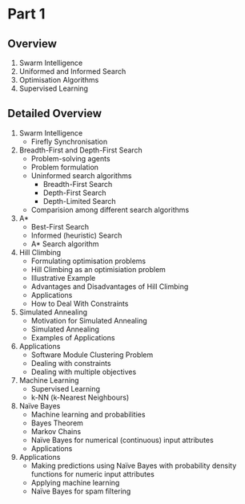 # Part 1

## Overview
1. Swarm Intelligence
2. Uniformed and Informed Search
3. Optimisation Algorithms
4. Supervised Learning


## Detailed Overview
1. Swarm Intelligence
    - Firefly Synchronisation
2. Breadth-First and Depth-First Search
    - Problem-solving agents
    - Problem formulation
    - Uninformed search algorithms
        - Breadth-First Search
        - Depth-First Search
        - Depth-Limited Search
    - Comparision among different search algorithms
3. A*
    - Best-First Search
    - Informed (heuristic) Search
    - A* Search algorithm
4. Hill Climbing
    - Formulating optimisation problems
    - Hill Climbing as an optimisiation problem
    - Illustrative Example
    - Advantages and Disadvantages of Hill Climbing
    - Applications
    - How to Deal With Constraints
5. Simulated Annealing
    - Motivation for Simulated Annealing
    - Simulated Annealing
    - Examples of Applications
6. Applications
    - Software Module Clustering Problem
    - Dealing with constraints
    - Dealing with multiple objectives
7. Machine Learning
    - Supervised Learning
    - k-NN (k-Nearest Neighbours)
8. Naïve Bayes
    - Machine learning and probabilities
    - Bayes Theorem
    - Markov Chains
    - Naïve Bayes for numerical (continuous) input attributes
    - Applications
9. Applications
    - Making predictions using Naïve Bayes with probability density functions for numeric input attributes
    - Applying machine learning
    - Naïve Bayes for spam filtering
